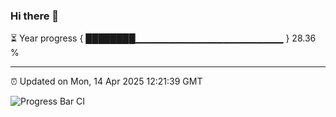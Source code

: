 ### Hi there 👋

⏳ Year progress { ████████▁▁▁▁▁▁▁▁▁▁▁▁▁▁▁▁▁▁▁▁▁▁ } 28.36 %

---

⏰ Updated on Mon, 14 Apr 2025 12:21:39 GMT

![Progress Bar CI](https://github.com/Shyam-Makwana/GitHub-Actions-Demo/workflows/Progress%20Bar%20CI/badge.svg)
